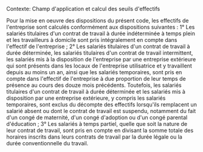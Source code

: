 Contexte: Champ d'application et calcul des seuils d'effectifs

Pour la mise en oeuvre des dispositions du présent code, les effectifs de l'entreprise sont calculés conformément aux dispositions suivantes : 1° Les salariés titulaires d'un contrat de travail à durée indéterminée à temps plein et les travailleurs à domicile sont pris intégralement en compte dans l'effectif de l'entreprise ; 2° Les salariés titulaires d'un contrat de travail à durée déterminée, les salariés titulaires d'un contrat de travail intermittent, les salariés mis à la disposition de l'entreprise par une entreprise extérieure qui sont présents dans les locaux de l'entreprise utilisatrice et y travaillent depuis au moins un an, ainsi que les salariés temporaires, sont pris en compte dans l'effectif de l'entreprise à due proportion de leur temps de présence au cours des douze mois précédents. Toutefois, les salariés titulaires d'un contrat de travail à durée déterminée et les salariés mis à disposition par une entreprise extérieure, y compris les salariés temporaires, sont exclus du décompte des effectifs lorsqu'ils remplacent un salarié absent ou dont le contrat de travail est suspendu, notamment du fait d'un congé de maternité, d'un congé d'adoption ou d'un congé parental d'éducation ; 3° Les salariés à temps partiel, quelle que soit la nature de leur contrat de travail, sont pris en compte en divisant la somme totale des horaires inscrits dans leurs contrats de travail par la durée légale ou la durée conventionnelle du travail.